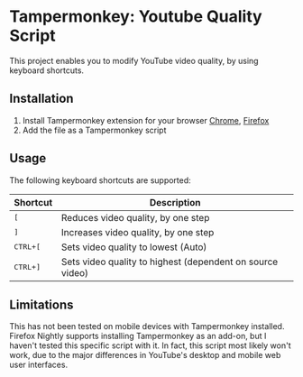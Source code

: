 # Tampermonkey: Youtube Quality Script

This project enables you to modify YouTube video quality, by using keyboard shortcuts.

## Installation

1. Install Tampermonkey extension for your browser [Chrome](https://chrome.google.com/webstore/detail/tampermonkey/dhdgffkkebhmkfjojejmpbldmpobfkfo), [Firefox](https://addons.mozilla.org/en-US/firefox/addon/tampermonkey/)
2. Add the file as a Tampermonkey script

## Usage 

The following keyboard shortcuts are supported:

|Shortcut|Description
|-|-
|<kbd>[</kbd>|Reduces video quality, by one step
|<kbd>]</kbd>|Increases video quality, by one step
|<kbd>CTRL+[</kbd>|Sets video quality to lowest (Auto)
|<kbd>CTRL+]</kbd>|Sets video quality to highest (dependent on source video)

## Limitations

This has not been tested on mobile devices with Tampermonkey installed.
Firefox Nightly supports installing Tampermonkey as an add-on, but I haven't tested this specific script with it. 
In fact, this script most likely won't work, due to the major differences in YouTube's desktop and mobile web user interfaces.

